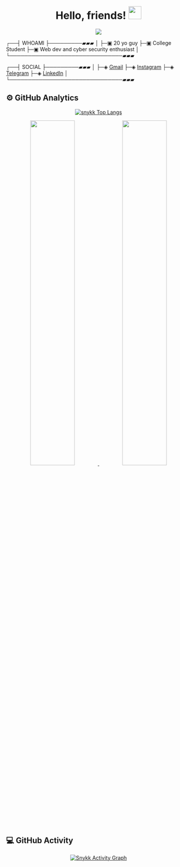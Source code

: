 
<h1 align="center">Hello, friends! <img  src="https://media.giphy.com/media/hvRJCLFzcasrR4ia7z/giphy.gif"  width="35"> </h1>

<div align="center"> <a  href="https://github.com/snykk"><img  src="https://readme-typing-svg.herokuapp.com?color=25F723&background=000000&center=true&vCenter=true&width=260&height=60&lines=Welcome+to+my+github..."></a>
</div>

┌──┤ WHOAMI ├─────────▰▰▰
│
├─▣ 20 yo guy
├─▣ College Student
├─▣ Web dev and cyber security enthusiast
│
└───────────────────────────────▰▰▰

┌──┤ SOCIAL ├─────────▰▰▰
│
├─◈ <a href="mailto:najibfikri13@gmail.com">Gmail</a>
├─◈ <a href="https://www.instagram.com/_najibfikri/">Instagram</a>
├─◈ <a href="https://t.me/snykk">Telegram</a>
├─◈ <a href="https://www.linkedin.com/in/moh-najib-fikri">LinkedIn</a>
│
└───────────────────────────────▰▰▰
  

## ⚙️ GitHub Analytics

  

<div>

<p align="center"> 
<a  href="https://github.com/snykk/"><img  src="https://github-readme-stats.vercel.app/api/top-langs/?username=snykk&langs_count=8&theme=radical&layout=compact&hide_border=true"  alt="snykk Top Langs"/></a>
</p>

<p align="center"> <a  href="https://github.com/snykk/">
<img  width="49%"  src="https://github-readme-stats.vercel.app/api?username=snykk&show_icons=true&theme=radical&hide_border=true"  /> <img  width="49%"  src="https://github-readme-streak-stats.herokuapp.com/?user=snykk&theme=radical&hide_border=true"  />
</a>
</p>

</div>

  

## 💻 GitHub Activity

  

<p align="center">
<a  href="https://github.com/snykk"><img  alt="Snykk Activity Graph"  src="https://activity-graph.herokuapp.com/graph?username=snykk&custom_title=Snykk%20Contribution%20Graph&bg_color=000000&color=00FF00&line=00FFFF&point=FFFFFF&area_color=FFF000&area=true"  /></a>
</p>